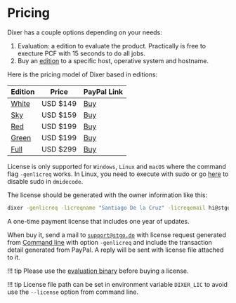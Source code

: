 # Pricing

Dixer has a couple options depending on your needs:

1. Evaluation: a edition to evaluate the product. Practically is free to execture PCF with 15 seconds to do all jobs.
2. Buy an [edition](Editions.md) to a specific host, operative system and hostname.

Here is the pricing model of Dixer based in editions:

| Edition                            | Price    | PayPal Link                          |
|------------------------------------|----------|--------------------------------------|
| [White](Editions.md#white-edition) | USD $149 | [Buy](https://www.paypal.me/hit/149) |
| [Sky](Editions.md#sky-edition)     | USD $159 | [Buy](https://www.paypal.me/hit/159) |
| [Red](Editions.md#red-edition)     | USD $199 | [Buy](https://www.paypal.me/hit/199) |
| [Green](Editions.md#green-edition) | USD $199 | [Buy](https://www.paypal.me/hit/199) |
| [Full](Editions.md#full-edition)   | USD $299 | [Buy](https://www.paypal.me/hit/299) |

License is only supported for `Windows`, `Linux` and `macOS` where the command flag `-genlicreq` works. In Linux, you need to execute with sudo or go [here](documentation/Getting-Dixer.md#using-a-non-root-account-for-dmidecode-only-if-you-have-a-license) to disable sudo in `dmidecode`.

The license should be generated with the owner information like this:

```bash
dixer -genlicreq -licreqname "Santiago De la Cruz" -licreqemail hi@stgo.do -licreqcompany "My cool company name" -licrequrl https://stgo.do
```

A one-time payment license that includes one year of updates.

When buy it, send a mail to [`support@stgo.do`](mailto:support@stgo.do) with license request generated from [Command line](documentation/Command-line.md) with option `-genlicreq` and include the transaction detail generated from PayPal. A reply will be sent with license file attached to it.

!!! tip
    Please use the [evaluation binary](Download.md) before buying a license.

!!! tip
    License file path can be set in environment variable `DIXER_LIC` to avoid use the `--license` option from command line.